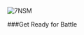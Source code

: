 

![7NSM](https://user-images.githubusercontent.com/58702554/182378143-b3e54074-fa44-40b6-82c5-11dd9a04e626.gif)

###Get Ready for Battle 
